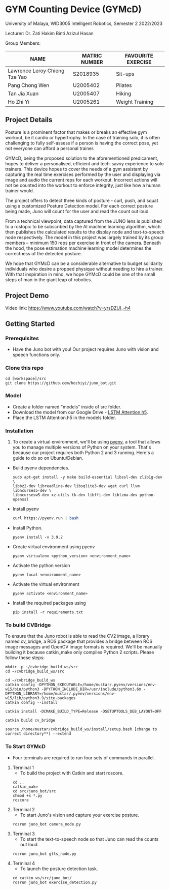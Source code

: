 
# GYM Counting Device (GYMcD)

University of Malaya, WID3005 Intelligent Robotics, Semester 2 2022/2023

Lecturer: Dr. Zati Hakim Binti Azizul Hasan

Group Members: 

| NAME                           | MATRIC NUMBER  | FAVOURITE EXERCISE  |
|--------------------------------|----------------|---------------------|
| Lawrence Leroy Chieng Tze Yao  | S2018935       | Sit-ups             |
| Pang Chong Wen                 | U2005402       | Pilates             |
| Tan Jia Xuan                   | U2005407       | Hiking              |
| Ho Zhi Yi                      | U2005261       | Weight Training     |

## Project Details 

Posture is a prominent factor that makes or breaks an effective gym workout, be it cardio or hypertrophy. In the case of training solo, it is often challenging to fully self-assess if a person is having the correct pose, yet not everyone can afford a personal trainer.

GYMcD, being the proposed solution to the aforementioned predicament, hopes to deliver a personalised, efficient and tech-savvy experience to solo trainers. This device hopes to cover the needs of a gym assistant by capturing the real time exercises performed by the user and displaying via image and audio the current reps for each workout. Incorrect actions will not be counted into the workout to enforce integrity, just like how a human trainer would. 

The project offers to detect three kinds of posture - curl, push, and squat using a customized Posture Detection model. For each correct posture being made, Juno will count for the user and read the count out loud.

From a technical viewpoint, data captured from the JUNO lens is published to a rostopic to be subscribed by the AI machine learning algorithm, which then publishes the calculated results to the display node and text-to-speech node respectively. The model in this project was largely trained by its group members – minimum 150 reps per exercise in front of the camera. Beneath the hood, the pose estimation machine learning model determines the correctness of the detected posture.   

We hope that GYMcD can be a considerable alternative to budget solidarity individuals who desire a propped physique without needing to hire a trainer. With that inspiration in mind, we hope GYMcD could be one of the small steps of man in the giant leap of robotics.

## Project Demo 

Video link: https://www.youtube.com/watch?v=yrsDZUI_-h4 

## Getting Started

### Prerequisites
- Have the Juno bot with you! Our project requires Juno with vision and speech functions only.

### Clone this repo
```shell
cd [workspace]/src
git clone https://github.com/hozhiyi/juno_bot.git
```


### Model
- Create a folder named "models" inside of src folder.
- Download the model from our Google Drive - [LSTM Attention.h5](https://drive.google.com/file/d/1V4iLpShTlPDDALkrWmv_q0v3R33gB5kg/view?usp=sharing).
- Place the LSTM Attention.h5 in the models folder.

### Installation 

1. To create a virtual environment, we'll be using [pyenv](https://github.com/pyenv/pyenv), a tool that allows you to manage multiple versions of Python on your system. That's because our project requires both Python 2 and 3 running. Here's a guide to do so on Ubuntu/Debian.
- Build pyenv dependencies.
    ```shell
    sudo apt-get install -y make build-essential libssl-dev zlib1g-dev \
    libbz2-dev libreadline-dev libsqlite3-dev wget curl llvm libncurses5-dev \
    libncursesw5-dev xz-utils tk-dev libffi-dev liblzma-dev python-openssl
    ```
- Install pyenv
    ```bash
    curl https://pyenv.run | bash
    ```
- Install Python.
    ```shell
    pyenv install -v 3.9.2
    ```
- Create virtual environment using pyenv
    ```shell
    pyenv virtualenv <python_version> <environment_name>
    ```
- Activate the python version
    ```shell
    pyenv local <environment_name>
    ```
- Activate the virtual environment
    ```shell
    pyenv activate <environment_name>
    ```
- Install the required packages using 
    ```shell
    pip install -r requirements.txt
    ```

### To build CVBridge 
To ensure that the Juno robot is able to read the CV2 image, a library named cv_bridge, a ROS package that provides a bridge between ROS image messages and OpenCV image formats is required. We'll be manually building it because catkin_make only compiles Python 2 scripts. Please follow these steps: 
```shell
mkdir -p ~/cvbridge_build_ws/src
cd ~/cvbridge_build_ws/src

cd ~/cvbridge_build_ws
catkin config -DPYTHON_EXECUTABLE=/home/mustar/.pyenv/versions/env-w15/bin/python3 -DPYTHON_INCLUDE_DIR=/usr/include/python3.6m -DPYTHON_LIBRARY=/home/mustar/.pyenv/versions/env-w15/lib/python3.9/site-packages
catkin config --install

catkin install -DCMAKE_BUILD_TYPE=Release -DSETUPTOOLS_DEB_LAYOUT=OFF

catkin build cv_bridge

source /home/mustar/cvbridge_build_ws/install/setup.bash [change to correct directory**] --extend
```

### To Start GYMcD

- Four terminals are required to run four sets of commands in parallel. 

1. Terminal 1
    - To build the project with Catkin and start roscore.
    ```shell
    cd ..
    catkin_make
    cd src/juno_bot/src
    chmod +x *.py
    roscore
    ```
2. Terminal 2
    - To start Juno's vision and capture your exercise posture.
    ```shell
    rosrun juno_bot camera_node.py 
    ```
3. Terminal 3
    - To start the text-to-speech node so that Juno can read the counts out loud.
    ```shell
    rosrun juno_bot gtts_node.py
    ```
4. Terminal 4
    - To launch the posture detection task.
    ```shell
    cd catkin_ws/src/juno_bot/
    rosrun juno_bot exercise_detection.py 
    ```
